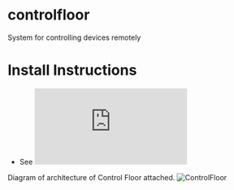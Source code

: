 # controlfloor
System for controlling devices remotely

# Install Instructions
* See ![ios_remote_provider README](https://github.com/LambdaTest/ios_remote_provider/blob/main/README.md)

Diagram of architecture of Control Floor attached.
![ControlFloor](https://user-images.githubusercontent.com/905365/106125382-f30cb780-6110-11eb-9db1-d74b289205fd.png)
